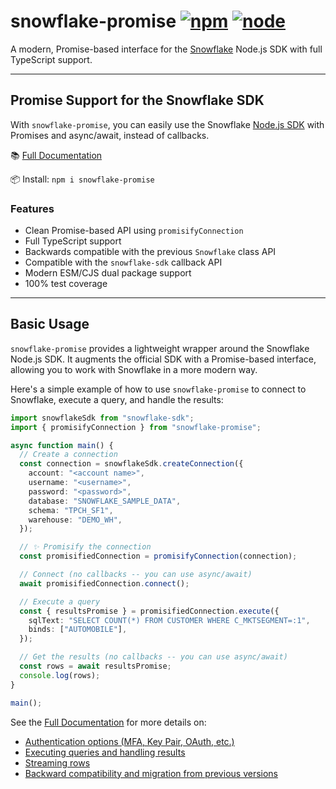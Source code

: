 # snowflake-promise [![npm](https://img.shields.io/npm/v/snowflake-promise.svg)](https://www.npmjs.com/package/snowflake-promise) [![node](https://img.shields.io/node/v/snowflake-promise.svg)](https://www.npmjs.com/package/snowflake-promise)

A modern, Promise-based interface for the [Snowflake](https://www.snowflake.net/) Node.js SDK with full TypeScript support.

---

## Promise Support for the Snowflake SDK

With `snowflake-promise`, you can easily use the Snowflake [Node.js SDK](https://docs.snowflake.com/en/developer-guide/node-js/nodejs-driver) with Promises and async/await, instead of callbacks.

📚 [Full Documentation](https://natesilva.github.io/snowflake-promise/docs/)

📦 Install: `npm i snowflake-promise`

### Features

- Clean Promise-based API using `promisifyConnection`
- Full TypeScript support
- Backwards compatible with the previous `Snowflake` class API
- Compatible with the `snowflake-sdk` callback API
- Modern ESM/CJS dual package support
- 100% test coverage

---

## Basic Usage

`snowflake-promise` provides a lightweight wrapper around the Snowflake Node.js SDK. It augments the official SDK with a Promise-based interface, allowing you to work with Snowflake in a more modern way.

Here's a simple example of how to use `snowflake-promise` to connect to Snowflake, execute a query, and handle the results:

```typescript
import snowflakeSdk from "snowflake-sdk";
import { promisifyConnection } from "snowflake-promise";

async function main() {
  // Create a connection
  const connection = snowflakeSdk.createConnection({
    account: "<account name>",
    username: "<username>",
    password: "<password>",
    database: "SNOWFLAKE_SAMPLE_DATA",
    schema: "TPCH_SF1",
    warehouse: "DEMO_WH",
  });

  // ✨ Promisify the connection
  const promisifiedConnection = promisifyConnection(connection);

  // Connect (no callbacks -- you can use async/await)
  await promisifiedConnection.connect();

  // Execute a query
  const { resultsPromise } = promisifiedConnection.execute({
    sqlText: "SELECT COUNT(*) FROM CUSTOMER WHERE C_MKTSEGMENT=:1",
    binds: ["AUTOMOBILE"],
  });

  // Get the results (no callbacks -- you can use async/await)
  const rows = await resultsPromise;
  console.log(rows);
}

main();
```

See the [Full Documentation](https://natesilva.github.io/snowflake-promise/docs/) for more details on:

- [Authentication options (MFA, Key Pair, OAuth, etc.)](https://natesilva.github.io/snowflake-promise/docs/authentication-and-mfa/)
- [Executing queries and handling results](https://natesilva.github.io/snowflake-promise/docs/examples/executing-queries/query-example-1/)
- [Streaming rows](https://natesilva.github.io/snowflake-promise/docs/examples/executing-queries/query-example-2/)
- [Backward compatibility and migration from previous versions](https://natesilva.github.io/snowflake-promise/docs/migration-guide/)
